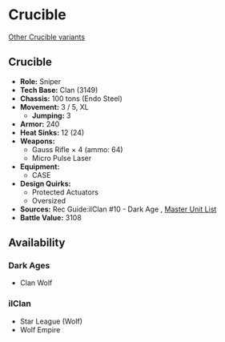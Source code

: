 # Crucible 

[Other Crucible variants](../crucible.md) 

## Crucible 

- **Role:** Sniper 
- **Tech Base:** Clan (3149) 
- **Chassis:** 100 tons (Endo Steel) 
- **Movement:** 3 / 5, XL 
  - **Jumping:** 3 
- **Armor:** 240 
- **Heat Sinks:** 12 (24) 
- **Weapons:** 
  - Gauss Rifle × 4 (ammo: 64) 
  - Micro Pulse Laser 
- **Equipment:** 
  - CASE 
- **Design Quirks:** 
  - Protected Actuators 
  - Oversized 
- **Sources:** Rec Guide:ilClan #10 - Dark Age , [Master Unit List](http://masterunitlist.info/Unit/Details/7734) 
- **Battle Value:** 3108 

## Availability 

### Dark Ages 

- Clan Wolf 

### ilClan 

- Star League (Wolf) 
- Wolf Empire 

